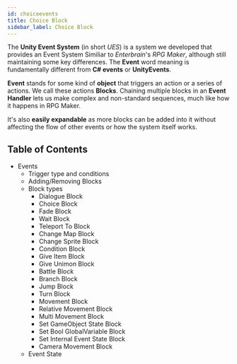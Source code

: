 ```yaml
---
id: choiceevents
title: Choice Block
sidebar_label: Choice Block
---
```


The **Unity Event System** (in short _UES_) is a system we developed that provides an Event System Similiar to _Enterbrain_'s *RPG Maker*, although still maintaining some key differences.
The **Event** word meaning is fundamentally different from **C# events** or **UnityEvents**.

**Event** stands for some kind of **object** that triggers an action or a series of actions. We call these actions **Blocks**.
Chaining multiple blocks in an **Event Handler** lets us make complex and non-standard sequences, much like how it happens in RPG Maker.

It's also **easily expandable** as more blocks can be added into it without affecting the flow of other events or how the system itself works.

## Table of Contents

+ Events
    + Trigger type and conditions
    + Adding/Removing Blocks
    + Block types
        + Dialogue Block
        + Choice Block
        + Fade Block
        + Wait Block
        + Teleport To Block
        + Change Map Block
        + Change Sprite Block
        + Condition Block
        + Give Item Block
        + Give Unimon Block
        + Battle Block
        + Branch Block
        + Jump Block
        + Turn Block
        + Movement Block
        + Relative Movement Block
        + Multi Movement Block
        + Set GameObject State Block
        + Set Bool GlobalVariable Block
        + Set Internal Event State Block
        + Camera Movement Block
    + Event State